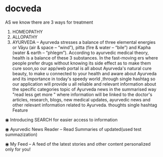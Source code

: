 # docveda
AS we know there are 3 ways for treatment
1. HOMEOPATHY 
2. ALLOPATHY 
3. AYURVEDA – Ayurveda stresses a balance of three elemental energies or Vāyu  (air & space – “wind”), pitta (fire & water – “bile”) and Kapha (water & earth – “phlegm”). According to ayurvedic medical theory,  health is a balance of these 3 substances. In the fast-moving ers    where people prefer drugs  without knowing its side effect as to make them cure soon,so our app/web portal is all about Ayurveda's natural cure beauty,  to make u connected to your health and aware about Ayurveda and its importance in today's speedy world  ,through single hashtag so  
our application will provide u all reliable and relevant information about the specific categories topic of Ayurveda news  in the summarised way "read less get more "
where information will be linked to the doctor's articles, research, blogs, new medical updates, ayurvedic news and other relevant information related to Ayurveda. thoughts single hashtag
Feature

◉ Introducing SEARCH for easier access to information

◉ Ayurvedic News Reader – Read Summaries of updated(used test summazization)

◉ My Feed – A feed of the latest stories and other content personalized only for you!
